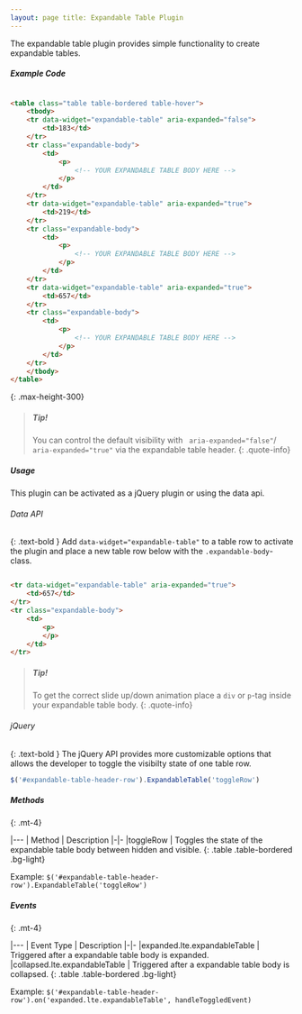 ```yaml
---
layout: page title: Expandable Table Plugin
---
```


The expandable table plugin provides simple functionality to create expandable tables.

##### Example Code

```html

<table class="table table-bordered table-hover">
    <tbody>
    <tr data-widget="expandable-table" aria-expanded="false">
        <td>183</td>
    </tr>
    <tr class="expandable-body">
        <td>
            <p>
                <!-- YOUR EXPANDABLE TABLE BODY HERE -->
            </p>
        </td>
    </tr>
    <tr data-widget="expandable-table" aria-expanded="true">
        <td>219</td>
    </tr>
    <tr class="expandable-body">
        <td>
            <p>
                <!-- YOUR EXPANDABLE TABLE BODY HERE -->
            </p>
        </td>
    </tr>
    <tr data-widget="expandable-table" aria-expanded="true">
        <td>657</td>
    </tr>
    <tr class="expandable-body">
        <td>
            <p>
                <!-- YOUR EXPANDABLE TABLE BODY HERE -->
            </p>
        </td>
    </tr>
    </tbody>
</table>
```

{: .max-height-300}


> ##### Tip!
> You can control the default visibility with ` aria-expanded="false"`/` aria-expanded="true"` via the expandable table header. {: .quote-info}

##### Usage

This plugin can be activated as a jQuery plugin or using the data api.

###### Data API

{: .text-bold } Add `data-widget="expandable-table"` to a table row to activate the plugin and place a new table row
below with the `.expandable-body`-class.

```html

<tr data-widget="expandable-table" aria-expanded="true">
    <td>657</td>
</tr>
<tr class="expandable-body">
    <td>
        <p>
        </p>
    </td>
</tr>
``` 

> ##### Tip!
> To get the correct slide up/down animation place a `div` or `p`-tag inside your expandable table body. {: .quote-info}

###### jQuery

{: .text-bold } The jQuery API provides more customizable options that allows the developer to toggle the visibilty
state of one table row.

```js
$('#expandable-table-header-row').ExpandableTable('toggleRow')
```

##### Methods

{: .mt-4}

|--- | Method | Description |-|- |toggleRow | Toggles the state of the expandable table body between hidden and visible.
{: .table .table-bordered .bg-light}

Example: `$('#expandable-table-header-row').ExpandableTable('toggleRow')`

##### Events

{: .mt-4}

|--- | Event Type | Description |-|- |expanded.lte.expandableTable | Triggered after a expandable table body is
expanded. |collapsed.lte.expandableTable | Triggered after a expandable table body is collapsed. {: .table
.table-bordered .bg-light}

Example: `$('#expandable-table-header-row').on('expanded.lte.expandableTable', handleToggledEvent)`
